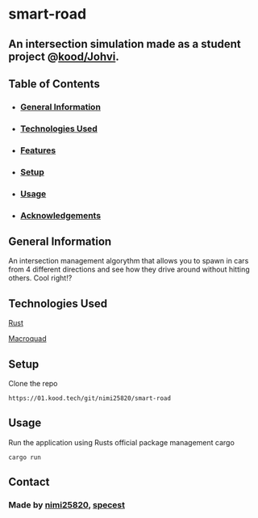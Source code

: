 <!-- ctrl + shift + v to preview -->
# smart-road


## An intersection simulation made as a student project @[kood/Johvi](https://kood.tech/).


## **Table of Contents**
* ### [General Information](#general-information-1)
* ### [Technologies Used](#technologies-used-1)
* ### [Features](#features-1)
* ### [Setup](#setup-1)
* ### [Usage](#usage-1)
* ### [Acknowledgements](#acknowledgements-1)


## **General Information**

An intersection management algorythm that allows you to spawn in cars from 4 different directions and see how they drive around without hitting others. Cool right!? 

## Technologies Used
[Rust](https://www.rust-lang.org/)

[Macroquad](https://macroquad.rs/)

## **Setup**
Clone the repo
```
https://01.kood.tech/git/nimi25820/smart-road
```

## **Usage**
Run the application using Rusts official package management cargo
```
cargo run
```
## **Contact**
### Made by [nimi25820](https://01.kood.tech/git/nimi25820), [specest](https://01.kood.tech/git/specest)